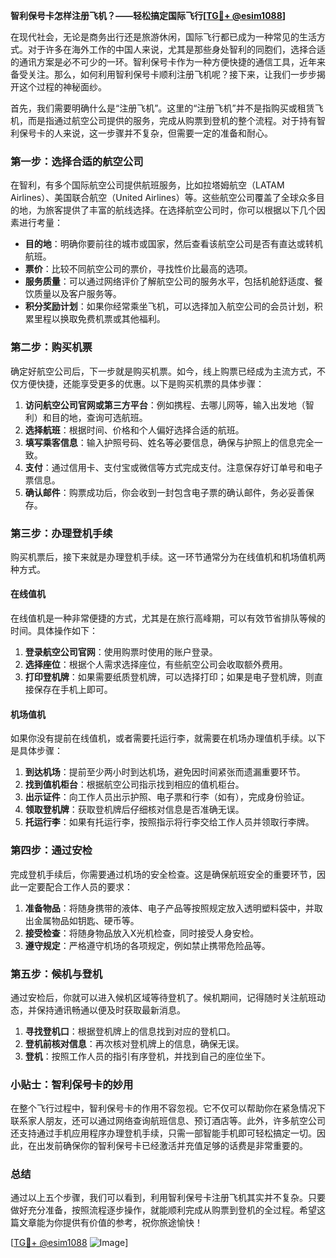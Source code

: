 **智利保号卡怎样注册飞机？——轻松搞定国际飞行[[TG💪+ @esim1088](https://t.me/s/esim1088)]**

在现代社会，无论是商务出行还是旅游休闲，国际飞行都已成为一种常见的生活方式。对于许多在海外工作的中国人来说，尤其是那些身处智利的同胞们，选择合适的通讯方案是必不可少的一环。智利保号卡作为一种方便快捷的通信工具，近年来备受关注。那么，如何利用智利保号卡顺利注册飞机呢？接下来，让我们一步步揭开这个过程的神秘面纱。

首先，我们需要明确什么是“注册飞机”。这里的“注册飞机”并不是指购买或租赁飞机，而是指通过航空公司提供的服务，完成从购票到登机的整个流程。对于持有智利保号卡的人来说，这一步骤并不复杂，但需要一定的准备和耐心。

### 第一步：选择合适的航空公司

在智利，有多个国际航空公司提供航班服务，比如拉塔姆航空（LATAM Airlines）、美国联合航空（United Airlines）等。这些航空公司覆盖了全球众多目的地，为旅客提供了丰富的航线选择。在选择航空公司时，你可以根据以下几个因素进行考量：

- **目的地**：明确你要前往的城市或国家，然后查看该航空公司是否有直达或转机航班。
- **票价**：比较不同航空公司的票价，寻找性价比最高的选项。
- **服务质量**：可以通过网络评价了解航空公司的服务水平，包括机舱舒适度、餐饮质量以及客户服务等。
- **积分奖励计划**：如果你经常乘坐飞机，可以选择加入航空公司的会员计划，积累里程以换取免费机票或其他福利。

### 第二步：购买机票

确定好航空公司后，下一步就是购买机票。如今，线上购票已经成为主流方式，不仅方便快捷，还能享受更多的优惠。以下是购买机票的具体步骤：

1. **访问航空公司官网或第三方平台**：例如携程、去哪儿网等，输入出发地（智利）和目的地，查询可选航班。
2. **选择航班**：根据时间、价格和个人偏好选择合适的航班。
3. **填写乘客信息**：输入护照号码、姓名等必要信息，确保与护照上的信息完全一致。
4. **支付**：通过信用卡、支付宝或微信等方式完成支付。注意保存好订单号和电子票信息。
5. **确认邮件**：购票成功后，你会收到一封包含电子票的确认邮件，务必妥善保存。

### 第三步：办理登机手续

购买机票后，接下来就是办理登机手续。这一环节通常分为在线值机和机场值机两种方式。

#### 在线值机

在线值机是一种非常便捷的方式，尤其是在旅行高峰期，可以有效节省排队等候的时间。具体操作如下：

1. **登录航空公司官网**：使用购票时使用的账户登录。
2. **选择座位**：根据个人需求选择座位，有些航空公司会收取额外费用。
3. **打印登机牌**：如果需要纸质登机牌，可以选择打印；如果是电子登机牌，则直接保存在手机上即可。

#### 机场值机

如果你没有提前在线值机，或者需要托运行李，就需要在机场办理值机手续。以下是具体步骤：

1. **到达机场**：提前至少两小时到达机场，避免因时间紧张而遗漏重要环节。
2. **找到值机柜台**：根据航空公司指示找到相应的值机柜台。
3. **出示证件**：向工作人员出示护照、电子票和行李（如有），完成身份验证。
4. **领取登机牌**：获取登机牌后仔细核对信息是否准确无误。
5. **托运行李**：如果有托运行李，按照指示将行李交给工作人员并领取行李牌。

### 第四步：通过安检

完成登机手续后，你需要通过机场的安全检查。这是确保航班安全的重要环节，因此一定要配合工作人员的要求：

1. **准备物品**：将随身携带的液体、电子产品等按照规定放入透明塑料袋中，并取出金属物品如钥匙、硬币等。
2. **接受检查**：将随身物品放入X光机检查，同时接受人身安检。
3. **遵守规定**：严格遵守机场的各项规定，例如禁止携带危险品等。

### 第五步：候机与登机

通过安检后，你就可以进入候机区域等待登机了。候机期间，记得随时关注航班动态，并保持通讯畅通以便及时获取最新消息。

1. **寻找登机口**：根据登机牌上的信息找到对应的登机口。
2. **登机前核对信息**：再次核对登机牌上的信息，确保无误。
3. **登机**：按照工作人员的指引有序登机，并找到自己的座位坐下。

### 小贴士：智利保号卡的妙用

在整个飞行过程中，智利保号卡的作用不容忽视。它不仅可以帮助你在紧急情况下联系家人朋友，还可以通过网络查询航班信息、预订酒店等。此外，许多航空公司还支持通过手机应用程序办理登机手续，只需一部智能手机即可轻松搞定一切。因此，在出发前确保你的智利保号卡已经激活并充值足够的话费是非常重要的。

### 总结

通过以上五个步骤，我们可以看到，利用智利保号卡注册飞机其实并不复杂。只要做好充分准备，按照流程逐步操作，就能顺利完成从购票到登机的全过程。希望这篇文章能为你提供有价值的参考，祝你旅途愉快！

[[TG💪+ @esim1088](https://t.me/s/esim1088) ![Image](https://i.postimg.cc/4NQfJmqS/Snipaste-2025-05-13-00-14-12.png)]